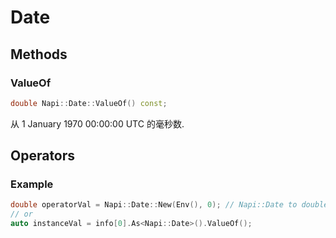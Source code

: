 # Date

## Methods

### ValueOf

```cpp
double Napi::Date::ValueOf() const;
```

从 1 January 1970 00:00:00 UTC 的毫秒数.

## Operators

### Example

```cpp
double operatorVal = Napi::Date::New(Env(), 0); // Napi::Date to double
// or
auto instanceVal = info[0].As<Napi::Date>().ValueOf();
```
